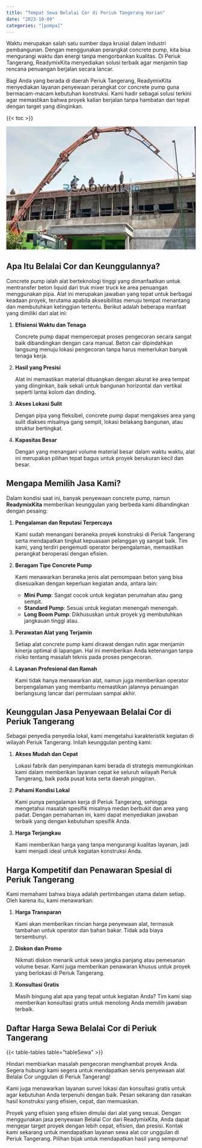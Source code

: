 ```yaml
---
title: "Tempat Sewa Belalai Cor di Periuk Tangerang Harian"
date: "2023-10-09"
categories: "[pompa]"
---
```


Waktu merupakan salah satu sumber daya krusial dalam industri pembangunan. Dengan menggunakan perangkat concrete pump, kita bisa mengurangi waktu dan energi tanpa mengorbankan kualitas. Di Periuk Tangerang, ReadymixKita menyediakan solusi terbaik agar menjamin tiap rencana penuangan berjalan secara lancar.

Bagi Anda yang berada di daerah Periuk Tangerang, ReadymixKita menyediakan layanan penyewaan perangkat cor concrete pump guna bermacam-macam kebutuhan konstruksi. Kami hadir sebagai solusi terkini agar memastikan bahwa proyek kalian berjalan tanpa hambatan dan tepat dengan target yang diinginkan.

{{< toc >}}

![Tempat Sewa Belalai Cor di Periuk Tangerang Harian](/images/pompa/sewa-pompa-05.jpg)

## Apa Itu Belalai Cor dan Keunggulannya?

Concrete pump ialah alat berteknologi tinggi yang dimanfaatkan untuk mentransfer beton liquid dari truk mixer truck ke area penuangan menggunakan pipa. Alat ini merupakan jawaban yang tepat untuk berbagai keadaan proyek, terutama apabila aksesibilitas menuju tempat menantang dan membutuhkan ketinggian tertentu. Berikut adalah beberapa manfaat yang dimiliki dari alat ini:

1. **Efisiensi Waktu dan Tenaga**

   Concrete pump dapat mempercepat proses pengecoran secara sangat baik dibandingkan dengan cara manual. Beton cair dipindahkan langsung menuju lokasi pengecoran tanpa harus memerlukan banyak tenaga kerja.

2. **Hasil yang Presisi**

   Alat ini memastikan material dituangkan dengan akurat ke area tempat yang diinginkan, baik sekali untuk bangunan horizontal dan vertikal seperti lantai kolom dan dinding.

3. **Akses Lokasi Sulit**

   Dengan pipa yang fleksibel, concrete pump dapat mengakses area yang sulit diakses misalnya gang sempit, lokasi belakang bangunan, atau struktur bertingkat.

4. **Kapasitas Besar**

   Dengan yang menangani volume material besar dalam waktu waktu, alat ini merupakan pilihan tepat bagus untuk proyek berukuran kecil dan besar.

## Mengapa Memilih Jasa Kami?

Dalam kondisi saat ini, banyak penyewaan concrete pump, namun **ReadymixKita** memberikan keunggulan yang berbeda kami dibandingkan dengan pesaing:

1. **Pengalaman dan Reputasi Terpercaya**

   Kami sudah menangani beraneka proyek konstruksi di Periuk Tangerang serta mendapatkan tingkat kepuasaan pelanggan yg sangat baik. Tim kami, yang terdiri pengemudi operator berpengalaman, memastikan perangkat beroperasi dengan efisien.

2. **Beragam Tipe Concrete Pump**

   Kami menawarkan beraneka jenis alat pemompaan beton yang bisa disesuaikan dengan keperluan kegiatan anda, antara lain:
   - **Mini Pump**: Sangat cocok untuk kegiatan perumahan atau gang sempit.
   - **Standard Pump**: Sesuai untuk kegiatan menengah menengah.
   - **Long Boom Pump**: Dikhususkan untuk proyek yg membutuhkan jangkauan tinggi atau.

3. **Perawatan Alat yang Terjamin**

   Setiap alat concrete pump kami dirawat dengan rutin agar menjamin kinerja optimal di lapangan. Hal ini memberikan Anda ketenangan tanpa risiko tentang masalah teknis pada proses pengecoran.

4. **Layanan Profesional dan Ramah**

   Kami tidak hanya menawarkan alat, namun juga memberikan operator berpengalaman yang membantu memastikan jalannya penuangan berlangsung lancar dari permulaan sampai akhir.

## Keunggulan Jasa Penyewaan Belalai Cor di Periuk Tangerang

Sebagai penyedia penyedia lokal, kami mengetahui karakteristik kegiatan di wilayah Periuk Tangerang. Inilah keunggulan penting kami:

1. **Akses Mudah dan Cepat**

   Lokasi fabrik dan penyimpanan kami berada di strategis memungkinkan kami dalam memberikan layanan cepat ke seluruh wilayah Periuk Tangerang, baik pada pusat kota serta daerah pinggiran.

2. **Pahami Kondisi Lokal**

   Kami punya pengalaman kerja di Periuk Tangerang, sehingga mengetahui masalah spesifik misalnya medan berbukit dan area yang padat. Dengan pemahaman ini, kami dapat menyediakan jawaban terbaik yang dengan kebutuhan spesifik Anda.

3. **Harga Terjangkau**

   Kami memberikan harga yang tanpa mengurangi kualitas layanan, jadi kami menjadi ideal untuk kegiatan konstruksi Anda.

## Harga Kompetitif dan Penawaran Spesial di Periuk Tangerang

Kami memahami bahwa biaya adalah pertimbangan utama dalam setiap. Oleh karena itu, kami menawarkan:

1. **Harga Transparan**

   Kami akan memberikan rincian harga penyewaan alat, termasuk tambahan untuk operator dan bahan bakar. Tidak ada biaya tersembunyi.

2. **Diskon dan Promo**

   Nikmati diskon menarik untuk sewa jangka panjang atau pemesanan volume besar. Kami juga memberikan penawaran khusus untuk proyek yang berlokasi di Periuk Tangerang.

3. **Konsultasi Gratis**

   Masih bingung alat apa yang tepat untuk kegiatan Anda? Tim kami siap memberikan konsultasi gratis untuk menolong Anda memilih jawaban terbaik.

## Daftar Harga Sewa Belalai Cor di Periuk Tangerang

{{< table-tables table="tableSewa" >}}

Hindari membiarkan masalah pengecoran menghambat proyek Anda. Segera hubungi kami segera untuk mendapatkan servis penyewaan alat Belalai Cor unggulan di Periuk Tangerang!

Kami juga menawarkan layanan survei lokasi dan konsultasi gratis untuk agar kebutuhan Anda terpenuhi dengan baik. Pesan sekarang dan rasakan hasil konstruksi yang efisien, cepat, dan memuaskan.

Proyek yang efisien yang efisien dimulai dari alat yang sesuai. Dengan menggunakan jasa penyewaan Belalai Cor dari ReadymixKita, Anda dapat mengejar target proyek dengan lebih cepat, efisien, dan presisi. Kontak kami sekarang untuk mendapatkan layanan sewa alat cor unggulan di Periuk Tangerang. Pilihan bijak untuk mendapatkan hasil yang sempurna!